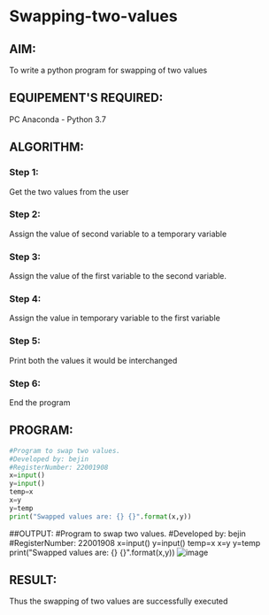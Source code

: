# Swapping-two-values
## AIM:
To write a python program for swapping of two values
## EQUIPEMENT'S REQUIRED: 
PC
Anaconda - Python 3.7
## ALGORITHM: 
### Step 1:
Get the two values from the user
### Step 2: 
Assign the value of second variable to a temporary variable 
### Step 3: 
Assign the value of the first variable to the second variable.
### Step 4:  
Assign the value in temporary variable to the first variable
### Step 5: 
Print both the values it would be interchanged
### Step 6: 
End the program
## PROGRAM:
```python
#Program to swap two values.
#Developed by: bejin
#RegisterNumber: 22001908
x=input()
y=input()
temp=x
x=y
y=temp
print("Swapped values are: {} {}".format(x,y))
```
##OUTPUT:
#Program to swap two values.
#Developed by: bejin
#RegisterNumber: 22001908
x=input()
y=input()
temp=x
x=y
y=temp
print("Swapped values are: {} {}".format(x,y))
![image](https://user-images.githubusercontent.com/118367518/208676325-ab7323b9-34ba-43ed-91eb-fb4079da838e.png)
## RESULT:
Thus the swapping of two values are successfully executed



